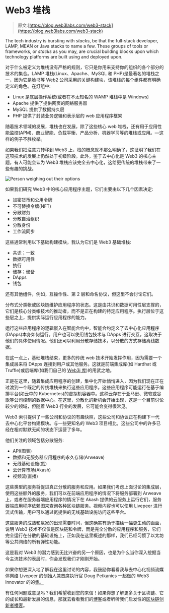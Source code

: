 # Web3 堆栈

> 原文:[https://blog.web3labs.com/web3-stack](https://blog.web3labs.com/web3-stack)

The tech industry is bursting with *stacks*, be that the full-stack developer, LAMP, MEAN or Java stacks to name a few. These groups of tools or frameworks, or *stacks* as you may, are crucial building blocks upon which technology platforms are built using and deployed upon. 

对于什么被定义为堆栈没有严格的规则，它只是你用来支持你的组织的各个部分的技术的集合。LAMP 堆栈(Linux、Apache、MySQL 和 PHP)是最著名的堆栈之一，因为它是脸书等 Web2 公司采用的关键构建块，该堆栈的每个组件都有明确定义的角色。在灯组中:

*   Linux 是底层操作系统(或者在不太知名的 WAMP 堆栈中是 Windows)
*   Apache 提供了提供网页的网络服务器
*   MySQL 提供了数据持久层
*   PHP 提供了封装业务逻辑和表示层的 web 应用程序框架

随着技术领域的发展，堆栈也在发展，除了这些核心 web 堆栈，还有用于应用性能监控(APM)、商业智能、负载平衡、产品分析、机器学习等的堆栈或应用。—这样的例子不胜枚举。

如果我们把注意力转移到 Web3 上，栈的概念就不那么明确了，这证明了我们在这项技术的发展上仍然处于初级阶段。此外，鉴于去中心化是 Web3 的核心主题，有人可能会认为 Web3 堆栈应该完全去中心化，这给更传统的堆栈带来了一些有趣的挑战。

![Person weighing out their options](../Images/7ee688c1dac5851b70e95687aaf629b4.png)

如果我们研究 Web3 中的核心应用程序主题，它们主要由以下几个因素决定:

*   加密货币和公用令牌
*   不可替换令牌(NFT)
*   分散财务
*   分散自治组织
*   分散身份
*   工作流同步

这些通常利用以下基础构建模块，我认为它们是 Web3 基础堆栈:

*   共识；一致
*   数据可用性
*   执行
*   储存；储备
*   DApps
*   钱包

还有其他组件，例如，互操作性、第 2 层和命名协议，但这里不会讨论它们。

分布式分类帐或区块链维护应用程序的状态。这是由共识和数据可用性层支撑的，它们是核心分类帐技术的推动者，而不是正在构建的特定应用程序。执行层位于这些层之上，提供实际运行应用程序的能力。

运行这些应用程序的逻辑嵌入在智能合约中，智能合约定义了去中心化应用程序(DApps)本身如何运行。用户也可以使用钱包技术与 DApps 进行交互，这取决于他们的具体使用情况。他们还可以利用分散存储技术，以分散的方式存储离线数据。

在这一点上，基础堆栈结束，更多的传统 web 技术开始发挥作用，因为需要一个集成层来将 DApps 连接到用户或其他服务。这就是前端集成库(如 Hardhat 或 Truffle)或后端库(如我们自己的 [Web3j 库](https://www.web3labs.com/web3j-sdk))的用武之地。

正是在这里，随着集成应用程序的创建，集中化开始悄悄进入，因为我们现在正在过渡到一个既定的传统堆栈来执行这些应用程序。这些应用程序可能运行在基于编排平台(如云中的 Kubernetes)的虚拟机容器中。这种云存在于亚马逊、微软或谷歌等公司控制的数据中心。在这里，分散化的新机会开始出现，这是一个目前讨论较少的领域，但随着 Web3 行业的发展，它可能会变得很常见。

Web3 索引提供了一些公司和协议的有趣快照，这些公司和协议正在构建下一代去中心化平台构建模块。与一些更知名的 Web3 项目相比，这些公司中的许多已经在相对默默无闻的状态下运营了多年。

他们关注的领域包括分散服务:

*   API(图表)
*   数据和无服务器应用程序的永久存储(Arweave)
*   无线基础设施(氦)
*   云计算市场(Akash)
*   视频流(直播)

这些类型的服务将促进真正分散的服务和应用。如果我们考虑上面讨论的集成层，使用这些额外的服务，我们可以在前端应用程序的情况下将服务部署到 Arweave 上，或者在服务器端应用程序的情况下在 Akash 提供的云服务上运行它们，服务器端应用程序依赖图来查询各种区块链服务。视频内容也可以使用 Livepeer 进行流式传输，用户可以通过氦提供的无线基础设施访问这些平台。

这些服务的成熟和赢家的出现需要时间，但这确实有助于描绘一幅更生动的画面，说明 Web3 技术不仅仅是区块链和令牌，而是完全分散的应用程序和服务，它们完全运行在分散的基础设施上，正如我在这里概述的那样，我们已经习惯了以太坊等公共网络的所有弹性功能。

这是我对 Web3 的潜力感到无比兴奋的另一个原因，也是为什么当你深入挖掘当今主流技术的表层时，你会发现我们才刚刚开始。

如果你想更深入地了解我在这里讨论的内容，我鼓励你看看我与去中心化视频流媒体网络 Livepeer 的创始人兼首席执行官 Doug Petkanics 一起做的 Web3 Innovator 的的[集。](https://podcast.web3labs.com/1814826/9628685-blockchain-innovators-conor-svensson-and-doug-petkanics)

有任何问题或意见吗？我们希望收到您的来信！如果你想了解更多关于区块链、它的成长和最新发展的信息，那就去看看我们的[博客](https://blog.web3labs.com/)或者听听我们启发性的[区块链创新者播客](https://podcast.web3labs.com/)。